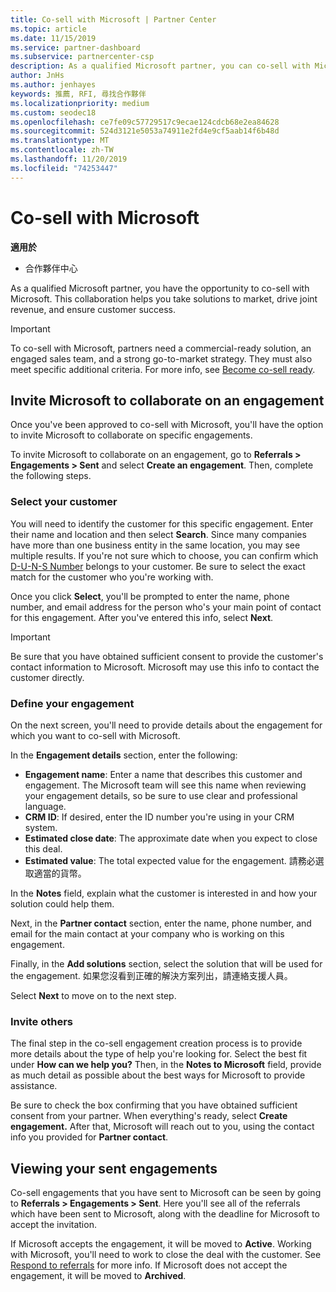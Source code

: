 ```yaml
---
title: Co-sell with Microsoft | Partner Center
ms.topic: article
ms.date: 11/15/2019
ms.service: partner-dashboard
ms.subservice: partnercenter-csp
description: As a qualified Microsoft partner, you can co-sell with Microsoft. Learn how to define engagements, invite Microsoft to collaborate, or view sent engagements.
author: JnHs
ms.author: jenhayes
keywords: 推薦, RFI, 尋找合作夥伴
ms.localizationpriority: medium
ms.custom: seodec18
ms.openlocfilehash: ce7fe09c57729517c9ecae124cdcb68e2ea84628
ms.sourcegitcommit: 524d3121e5053a74911e2fd4e9cf5aab14f6b48d
ms.translationtype: MT
ms.contentlocale: zh-TW
ms.lasthandoff: 11/20/2019
ms.locfileid: "74253447"
---
```

# <a name="co-sell-with-microsoft"></a>Co-sell with Microsoft

**適用於**

-  合作夥伴中心

As a qualified Microsoft partner, you have the opportunity to co-sell with Microsoft. This collaboration helps you take solutions to market, drive joint revenue, and ensure customer success.

> [!IMPORTANT]
> To co-sell with Microsoft, partners need a commercial-ready solution, an engaged sales team, and a strong go-to-market strategy. They must also meet specific additional criteria. For more info, see [Become co-sell ready](https://partner.microsoft.com/reach-customers/selling-with-microsoft#become-ready).

## <a name="invite-microsoft-to-collaborate-on-an-engagement"></a>Invite Microsoft to collaborate on an engagement

Once you've been approved to co-sell with Microsoft, you'll have the option to invite Microsoft to collaborate on specific engagements.

To invite Microsoft to collaborate on an engagement, go to **Referrals > Engagements > Sent** and select **Create an engagement**. Then, complete the following steps.

### <a name="select-your-customer"></a>Select your customer

You will need to identify the customer for this specific engagement. Enter their name and location and then select **Search**. Since many companies have more than one business entity in the same location, you may see multiple results. If you're not sure which to choose, you can confirm which [D-U-N-S Number](https://www.dnb.com/duns-number.html) belongs to your customer. Be sure to select the exact match for the customer who you're working with. 

Once you click **Select**, you'll be prompted to enter the name, phone number, and email address for the person who's your main point of contact for this engagement. After you've entered this info, select **Next**.

> [!IMPORTANT]
> Be sure that you have obtained sufficient consent to provide the customer's contact information to Microsoft. Microsoft may use this info to contact the customer directly.

### <a name="define-your-engagement"></a>Define your engagement

On the next screen, you'll need to provide details about the engagement for which you want to co-sell with Microsoft.

In the **Engagement details** section, enter the following:
- **Engagement name**: Enter a name that describes this customer and engagement. The Microsoft team will see this name when reviewing your engagement details, so be sure to use clear and professional language.
- **CRM ID**: If desired, enter the ID number you're using in your CRM system.
- **Estimated close date**: The approximate date when you expect to close this deal.
- **Estimated value**: The total expected value for the engagement. 請務必選取適當的貨幣。

In the **Notes** field, explain what the customer is interested in and how your solution could help them.

 Next, in the **Partner contact** section, enter the name, phone number, and email for the main contact at your company who is working on this engagement.

Finally, in the **Add solutions** section, select the solution that will be used for the engagement. 如果您沒看到正確的解決方案列出，請連絡支援人員。

Select **Next** to move on to the next step.

### <a name="invite-others"></a>Invite others

The final step in the co-sell engagement creation process is to provide more details about the type of help you're looking for. Select the best fit under **How can we help you?** Then, in the **Notes to Microsoft** field, provide as much detail as possible about the best ways for Microsoft to provide assistance.

Be sure to check the box confirming that you have obtained sufficient consent from your partner. When everything's ready, select **Create engagement.** After that, Microsoft will reach out to you, using the contact info you provided for **Partner contact**.

## <a name="viewing-your-sent-engagements"></a>Viewing your sent engagements

Co-sell engagements that you have sent to Microsoft can be seen by going to **Referrals > Engagements > Sent**. Here you'll see all of the referrals which have been sent to Microsoft, along with the deadline for Microsoft to accept the invitation.

If Microsoft accepts the engagement, it will be moved to **Active**. Working with Microsoft, you'll need to work to close the deal with the customer. See [Respond to referrals](responding-to-referrals.md) for more info. If Microsoft does not accept the engagement, it will be moved to **Archived**.
